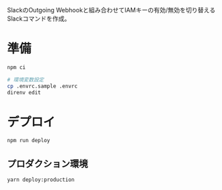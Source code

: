 SlackのOutgoing Webhookと組み合わせてIAMキーの有効/無効を切り替えるSlackコマンドを作成。

# 準備

```bash
npm ci

# 環境変数設定 
cp .envrc.sample .envrc
direnv edit
```

# デプロイ

```bash
npm run deploy
```

## プロダクション環境

```bash
yarn deploy:production
```

